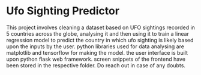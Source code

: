 # Ufo Sighting Predictor
This project involves cleaning a dataset based on UFO sightings recorded in 5 countries across the globe, analysing it and then using it
to train a linear regression model to predict the country in which ufo sighting is likely based upon the inputs by the user.
python libraries used for data analysing are matplotlib and tensorflow for making the model. the user interface is built upon
python flask web framework. screen snippets of the frontend have been stored in the respective folder. Do reach out in case of any doubts. 
